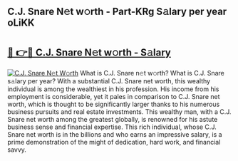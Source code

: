 ## C.J. Snare N𝚎t w𝚘rth - Part-KRg S𝚊lary per year oLiKK

# <h2><a href="http://gc0f61.nevu.top/?p=C.J.+Snare">🔗 👉🔴 C.J. Snare N𝚎t w𝚘rth - S𝚊lary</a></h2>

[![C.J. Snare N𝚎t W𝚘rth](https://i.imgur.com/Oavwk0R.jpeg)](http://gc0f61.nevu.top/?p=C.J.+Snare)
What is C.J. Snare n𝚎t w𝚘rth? What is C.J. Snare s𝚊lary per year?
With a substantial C.J. Snare net worth, this wealthy individual is among the wealthiest in his profession. His income from his employment is considerable, yet it pales in comparison to C.J. Snare net worth, which is thought to be significantly larger thanks to his numerous business pursuits and real estate investments. This wealthy man, with a C.J. Snare net worth among the greatest globally, is renowned for his astute business sense and financial expertise. This rich individual, whose C.J. Snare net worth is in the billions and who earns an impressive salary, is a prime demonstration of the might of dedication, hard work, and financial savvy.

